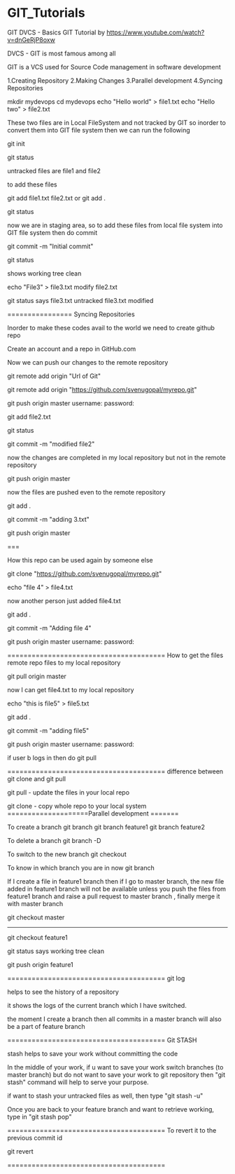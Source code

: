# GIT_Tutorials
GIT DVCS - Basics
GIT Tutorial by https://www.youtube.com/watch?v=dnGeRjP8oxw

DVCS - GIT is most famous among all

GIT is a VCS used for Source Code management in software development

1.Creating Repository
2.Making Changes
3.Parallel development
4.Syncing Repositories

mkdir mydevops
cd mydevops
echo "Hello world" > file1.txt
echo "Hello two" > file2.txt

These two files are in Local FileSystem and not tracked by GIT so inorder to convert them into GIT file system then we can run the following

git init 

git status

untracked files are file1 and file2

to add these files

git add file1.txt file2.txt 
or
git add .

git status

now we are in staging area, so to add these files from local file system into GIT file system then do commit

git commit -m "Initial commit"

git status

shows working tree clean

echo "File3" > file3.txt
modify file2.txt

git status
says
file3.txt untracked
file3.txt modified


================ Syncing Repositories

Inorder to make these codes avail to the world we need to create github repo

Create an account and a repo in GitHub.com 

Now we can push our changes to the remote repository

git remote add origin "Url of Git"


git remote add origin "https://github.com/svenugopal/myrepo.git"

git push origin master
username:
password:

git add file2.txt

git status

git commit -m "modified file2"

now the changes are completed in my local repository but not in the remote repository

git push origin master

now the files are pushed even to the remote repository

git add .

git commit -m "adding 3.txt"

git push origin master

===

How this repo can be used again by someone else 


git clone "https://github.com/svenugopal/myrepo.git"

echo "file 4" > file4.txt

now another person just added file4.txt

git add .

git commit -m "Adding file 4"

git push origin master
username:
password:

=======================================
How to get the files remote repo files to my local repository

git pull origin master 

now I can get file4.txt to my local repository

echo "this is file5" > file5.txt

git add .

git commit -m "adding file5"

git push origin master
username:
password:

if user b logs in then do git pull

=======================================
difference between git clone and git pull

git pull - update the files in your local repo

git clone - copy whole repo to your local system
====================Parallel development =======

To create a branch
git branch <name of the branch>
git branch feature1
git branch feature2

To delete a branch
git branch -D <name of the branch>

To switch to the new branch
git checkout <name of branch>

To know in which branch you are in now
git branch

If I create a file in feature1 branch then if I go to master branch, the new file added in feature1 branch will not be available unless you push the files from feature1 branch and raise a pull request to master branch , finally merge it with master branch

git checkout master 

------
git checkout feature1

git status 
says 
working tree clean

git push origin feature1

=======================================
git log

helps to see the history of a repository

it shows the logs of the current branch which I have switched.

the moment I create a branch then all commits in a master branch will also be a part of feature branch

=======================================
Git STASH

stash helps to save your work without committing the code

In the middle of your work, if u want to save your work switch branches (to master branch) but do not want to save your work to git repository then "git stash" command will help to serve your purpose.

if want to stash your untracked files  as well, then type "git stash -u"

Once you are back to your feature branch and want to retrieve working, type in 
"git stash pop"

=======================================
To revert it to the previous commit id 

git revert <commit-id>

=======================================

